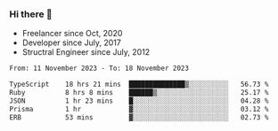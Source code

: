 ### Hi there 👋

- Freelancer since Oct, 2020
- Developer since July, 2017
- Structral Engineer since July, 2012

<!--START_SECTION:waka-->

```txt
From: 11 November 2023 - To: 18 November 2023

TypeScript    18 hrs 21 mins  ██████████████▒░░░░░░░░░░   56.73 %
Ruby          8 hrs 8 mins    ██████▒░░░░░░░░░░░░░░░░░░   25.17 %
JSON          1 hr 23 mins    █░░░░░░░░░░░░░░░░░░░░░░░░   04.28 %
Prisma        1 hr            ▓░░░░░░░░░░░░░░░░░░░░░░░░   03.12 %
ERB           53 mins         ▓░░░░░░░░░░░░░░░░░░░░░░░░   02.73 %
```

<!--END_SECTION:waka-->
